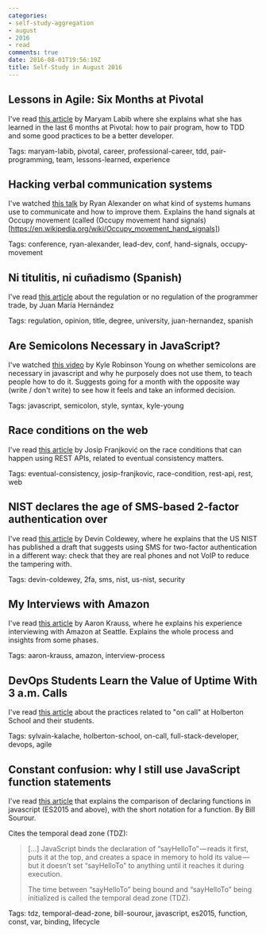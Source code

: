 ```yaml
---
categories:
- self-study-aggregation
- august
- 2016
- read
comments: true
date: 2016-08-01T19:56:19Z
title: Self-Study in August 2016
---
```


## Lessons in Agile: Six Months at Pivotal

I've read [this article][six-months-pivotal-labib] by Maryam Labib where she explains what she has learned in the last 6 months at Pivotal: how to pair program, how to TDD and some good practices to be a better developer.

Tags: maryam-labib, pivotal, career, professional-career, tdd, pair-programming, team, lessons-learned, experience

[six-months-pivotal-labib]: https://medium.com/built-to-adapt/lessons-in-agile-six-months-at-pivotal-66b4c57386a4

## Hacking verbal communication systems

I've watched [this talk][comm-systems] by Ryan Alexander on what kind of systems humans use to communicate and how to improve them. Explains the hand signals at Occupy movement (called (Occupy movement hand signals)[https://en.wikipedia.org/wiki/Occupy_movement_hand_signals]) 

Tags: conference, ryan-alexander, lead-dev, conf, hand-signals, occupy-movement

[comm-systems]: https://vimeo.com/album/4045988/video/173255458

## Ni titulitis, ni cuñadismo (Spanish)

 I've read [this article][titulitis] about the regulation or no regulation of the programmer trade, by Juan María Hernández

 Tags: regulation, opinion, title, degree, university, juan-hernandez, spanish

[titulitis]: http://blog.koalite.com/2016/06/ni-titulitis-ni-cunadismo

## Are Semicolons Necessary in JavaScript?

I've watched [this video][semicolons-in-js] by Kyle Robinson Young on whether semicolons are necessary in javascript and why he purposely does not use them, to teach people how to do it. Suggests going for a month with the opposite way (write / don't write) to see how it feels and take an informed decision.

Tags: javascript, semicolon, style, syntax, kyle-young

[semicolons-in-js]: https://www.youtube.com/watch?v=gsfbh17Ax9I

## Race conditions on the web

I've read [this article][race-condition-web] by Josip Franjković on the race conditions that can happen using REST APIs, related to eventual consistency matters.

Tags: eventual-consistency, josip-franjkovic, race-condition, rest-api, rest, web

[race-condition-web]: https://www.josipfranjkovic.com/blog/race-conditions-on-web

## NIST declares the age of SMS-based 2-factor authentication over

 I've read [this article][changes-in-2fa] by Devin Coldewey, where he explains that the US NIST has published a draft that suggests using SMS for two-factor authentication in a different way: check that they are real phones and not VoIP to reduce the tampering with.

 Tags:  devin-coldewey, 2fa, sms, nist, us-nist, security

[changes-in-2fa]: https://techcrunch.com/2016/07/25/nist-declares-the-age-of-sms-based-2-factor-authentication-over/

## My Interviews with Amazon

I've read [this article][interview-at-amazon] by Aaron Krauss, where he explains his experience interviewing with Amazon at Seattle. Explains the whole process and insights from some phases.

Tags: aaron-krauss, amazon, interview-process

[interview-at-amazon]: https://thesocietea.org/2016/07/my-interviews-with-amazon/

## DevOps Students Learn the Value of Uptime With 3 a.m. Calls

I've read [this article][devops-at-holberton] about the practices related to "on call" at Holberton School and their students.

Tags: sylvain-kalache, holberton-school, on-call, full-stack-developer, devops, agile

[devops-at-holberton]: https://www.linux.com/news/devops-students-learn-value-uptime-3-am-calls

## Constant confusion: why I still use JavaScript function statements

I've read [this article][constant-confusion] that explains the comparison of declaring functions in javascript (ES2015 and above), with the short notation for a function. By Bill Sourour.

Cites the temporal dead zone (TDZ):

> [...] JavaScript binds the declaration of “sayHelloTo” — reads it first, puts it at the top, and creates a space in memory to hold its value — but it doesn’t set “sayHelloTo” to anything until it reaches it during execution.
>
>The time between “sayHelloTo” being bound and “sayHelloTo” being initialized is called the temporal dead zone (TDZ).

Tags: tdz, temporal-dead-zone, bill-sourour, javascript, es2015, function, const, var, binding, lifecycle

[constant-confusion]: https://medium.freecodecamp.com/constant-confusion-why-i-still-use-javascript-function-statements-984ece0b72fd

